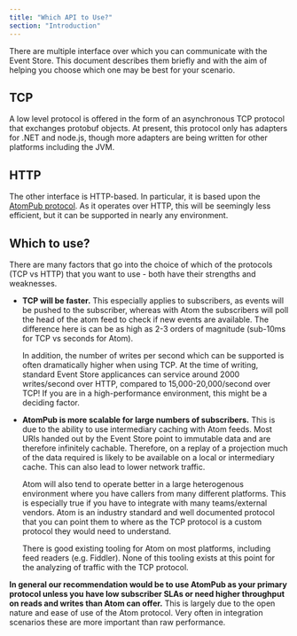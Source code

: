 ```yaml
---
title: "Which API to Use?"
section: "Introduction"
---
```


There are multiple interface over which you can communicate with the Event
Store. This document describes them briefly and with the aim of helping you
choose which one may be best for your scenario.

## TCP

A low level protocol is offered in the form of an asynchronous TCP protocol
that exchanges protobuf objects. At present, this protocol only has adapters
for .NET and node.js, though more adapters are being written for other platforms
including the JVM.

## HTTP

The other interface is HTTP-based. In particular, it is based upon the
[AtomPub protocol](http://tools.ietf.org/html/rfc5023). As it operates over
HTTP, this will be seemingly less efficient, but it can be supported in nearly
any environment.

## Which to use?

There are many factors that go into the choice of which of the protocols (TCP
vs HTTP) that you want to use - both have their strengths and weaknesses.

- **TCP will be faster.** This especially applies to subscribers, as events will
  be pushed to the subscriber, whereas with Atom the subscribers will poll the
  head of the atom feed to check if new events are available. The difference
  here is can be as high as 2-3 orders of magnitude (sub-10ms for TCP vs
  seconds for Atom).

  In addition, the number of writes per second which can be supported is often
  dramatically higher when using TCP. At the time of writing, standard Event
  Store applicances can service around 2000 writes/second over HTTP, compared
  to 15,000-20,000/second over TCP! If you are in a high-performance environment,
  this might be a deciding factor.

- **AtomPub is more scalable for large numbers of subscribers.** This is due to
  the ability to use intermediary caching with Atom feeds. Most URIs handed out
  by the Event Store point to immutable data and are therefore infinitely
  cachable. Therefore, on a replay of a projection much of the data required is
  likely to be available on a local or intermediary cache. This can also lead
  to lower network traffic.

   Atom will also tend to operate better in a large heterogenous environment
   where you have callers from many different platforms. This is especially
   true if you have to integrate with many teams/external vendors. Atom is an
   industry standard and well documented protocol that you can point them to
   where as the TCP protocol is a custom protocol they would need to
   understand. 

   There is good existing tooling for Atom on most platforms, including feed
   readers (e.g. Fiddler). None of this tooling exists at this point for the
   analyzing of traffic with the TCP protocol.

**In general our recommendation would be to use AtomPub as your primary protocol
unless you have low subscriber SLAs or need higher throughput on reads and
writes than Atom can offer.** This is largely due to the open nature and ease of
use of the Atom protocol. Very often in integration scenarios these are more
important than raw performance.